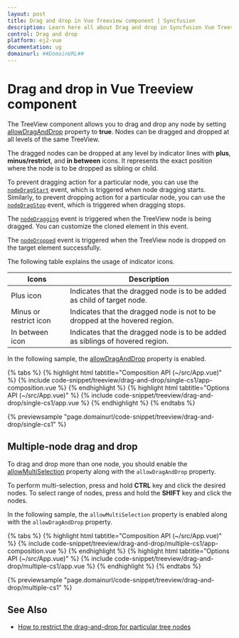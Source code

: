 ```yaml
---
layout: post
title: Drag and drop in Vue Treeview component | Syncfusion
description: Learn here all about Drag and drop in Syncfusion Vue Treeview component of Syncfusion Essential JS 2 and more.
control: Drag and drop 
platform: ej2-vue
documentation: ug
domainurl: ##DomainURL##
---
```


# Drag and drop in Vue Treeview component

The TreeView component allows you to drag and drop any node by setting [allowDragAndDrop](https://ej2.syncfusion.com/vue/documentation/api/treeview/#allowdraganddrop) property to **true**. Nodes can be dragged and dropped at all levels of the same TreeView.

The dragged nodes can be dropped at any level by indicator lines with **plus**, **minus/restrict**, and **in between** icons. It represents the exact position where the node is to be dropped as sibling or child.

To prevent dragging action for a particular node, you can use the [`nodeDragStart`](https://ej2.syncfusion.com/vue/documentation/api/treeview/#nodedragstart) event, which is triggered when node dragging starts. Similarly, to prevent dropping action for a particular node, you can use the [`nodeDragStop`](https://ej2.syncfusion.com/vue/documentation/api/treeview/#nodedragstop) event, which is triggered when dragging stops.

The [`nodeDragging`](https://ej2.syncfusion.com/vue/documentation/api/treeview/#nodedragging) event is triggered when the TreeView node is being dragged. You can customize the cloned element in this event.

The [`nodeDropped`](https://ej2.syncfusion.com/vue/documentation/api/treeview/#nodedropped) event is triggered when the TreeView node is dropped on the target element successfully.

The following table explains the usage of indicator icons.

| Icons | Description |
|------|-------------|
| Plus icon | Indicates that the dragged node is to be added as child of target node. |
| Minus or restrict icon |Indicates that the dragged node is not to be dropped at the hovered region. |
| In between icon | Indicates that the dragged node is to be added as siblings of hovered region. |

In the following sample, the [allowDragAndDrop](https://ej2.syncfusion.com/vue/documentation/api/treeview/#allowdraganddrop) property is enabled.

{% tabs %}
{% highlight html tabtitle="Composition API (~/src/App.vue)" %}
{% include code-snippet/treeview/drag-and-drop/single-cs1/app-composition.vue %}
{% endhighlight %}
{% highlight html tabtitle="Options API (~/src/App.vue)" %}
{% include code-snippet/treeview/drag-and-drop/single-cs1/app.vue %}
{% endhighlight %}
{% endtabs %}
        
{% previewsample "page.domainurl/code-snippet/treeview/drag-and-drop/single-cs1" %}

## Multiple-node drag and drop

To drag and drop more than one node, you should enable the [allowMultiSelection](https://ej2.syncfusion.com/vue/documentation/api/treeview/#allowmultiselection) property along with the `allowDragAndDrop` property.

To perform multi-selection, press and hold **CTRL** key and click the desired nodes. To select range of nodes, press and hold the **SHIFT** key and click the nodes.

In the following sample, the `allowMultiSelection` property is enabled along with the `allowDragAndDrop` property.

{% tabs %}
{% highlight html tabtitle="Composition API (~/src/App.vue)" %}
{% include code-snippet/treeview/drag-and-drop/multiple-cs1/app-composition.vue %}
{% endhighlight %}
{% highlight html tabtitle="Options API (~/src/App.vue)" %}
{% include code-snippet/treeview/drag-and-drop/multiple-cs1/app.vue %}
{% endhighlight %}
{% endtabs %}
        
{% previewsample "page.domainurl/code-snippet/treeview/drag-and-drop/multiple-cs1" %}

## See Also

* [How to restrict the drag-and-drop for particular tree nodes](./how-to/restrict-the-drag-and-drop-for-particular-tree-nodes)